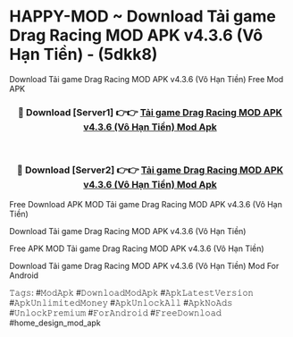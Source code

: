 # HAPPY-MOD ~ Download Tải game Drag Racing MOD APK v4.3.6 (Vô Hạn Tiền) - (5dkk8)
Download Tải game Drag Racing MOD APK v4.3.6 (Vô Hạn Tiền) Free Mod APK

<div align="center">
<h3>🔴 Download [Server1] 👉👉 <a href="https://apk-comot.site?title=Tải_game_Drag_Racing_MOD_APK_v4.3.6_(Vô_Hạn_Tiền)">Tải game Drag Racing MOD APK v4.3.6 (Vô Hạn Tiền) Mod Apk</a></h3><br>

<h3>🔴 Download [Server2] 👉👉 <a href="https://apk-comot.site?title=Tải_game_Drag_Racing_MOD_APK_v4.3.6_(Vô_Hạn_Tiền)">Tải game Drag Racing MOD APK v4.3.6 (Vô Hạn Tiền) Mod Apk</a></h3>
</div>


Free Download APK MOD Tải game Drag Racing MOD APK v4.3.6 (Vô Hạn Tiền)

Download Tải game Drag Racing MOD APK v4.3.6 (Vô Hạn Tiền) 

Free APK MOD Tải game Drag Racing MOD APK v4.3.6 (Vô Hạn Tiền) 

Download Tải game Drag Racing MOD APK v4.3.6 (Vô Hạn Tiền) Mod For Android

𝚃𝚊𝚐𝚜: #𝙼𝚘𝚍𝙰𝚙𝚔 #𝙳𝚘𝚠𝚗𝚕𝚘𝚊𝚍𝙼𝚘𝚍𝙰𝚙𝚔 #𝙰𝚙𝚔𝙻𝚊𝚝𝚎𝚜𝚝𝚅𝚎𝚛𝚜𝚒𝚘𝚗 #𝙰𝚙𝚔𝚄𝚗𝚕𝚒𝚖𝚒𝚝𝚎𝚍𝙼𝚘𝚗𝚎𝚢 #𝙰𝚙𝚔𝚄𝚗𝚕𝚘𝚌𝚔𝙰𝚕𝚕 #𝙰𝚙𝚔𝙽𝚘𝙰𝚍𝚜 #𝚄𝚗𝚕𝚘𝚌𝚔𝙿𝚛𝚎𝚖𝚒𝚞𝚖 #𝙵𝚘𝚛𝙰𝚗𝚍𝚛𝚘𝚒𝚍 #𝙵𝚛𝚎𝚎𝙳𝚘𝚠𝚗𝚕𝚘𝚊𝚍 #home_design_mod_apk